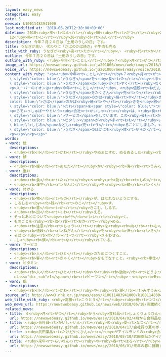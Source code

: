 ```yaml
---
layout: easy_news
categories: easy
cate: 5
newsid: k10011483941000
last_modified_at: '2018-06-20T12:30:00+09:00'
datetime: 2018<ruby>年<rt>ねん</rt></ruby>06<ruby>月<rt>がつ</rt></ruby>20<ruby>日<rt>にち</rt></ruby>
  12<ruby>時<rt>じ</rt></ruby>30<ruby>分<rt>ふん</rt></ruby>
description: 今年７月２０日は「土用のうしの日」です。
title: うなぎが高い　代わりに「さばのかば焼き」や牛肉も売る
title_with_ruby: うなぎが<ruby>高<rt>たか</rt></ruby>い　<ruby>代<rt>か</rt></ruby>わりに「さばのかば<ruby>焼<rt>や</rt></ruby>き」や<ruby>牛肉<rt>ぎゅうにく</rt></ruby>も<ruby>売<rt>う</rt></ruby>る
outline: 今年７月２０日は「土用のうしの日」です。
outline_with_ruby: <ruby>今年<rt>ことし</rt></ruby>７<ruby>月<rt>がつ</rt></ruby><ruby>２０日<rt>はつか</rt></ruby>は「<ruby>土用<rt>どよう</rt></ruby>のうしの<ruby>日<rt>ひ</rt></ruby>」です。
image_url: https://newswebeasy.github.io/ja201806/news/web/image/2018/06/18/K10011483941_1806181916_1806181918_01_02.jpg
voice_url: https://newswebeasy.github.io/ja201806/news/easy/voice/2018/06/20/k10011483941000.mp4
content_with_ruby: "<p><ruby>今年<rt>ことし</rt></ruby>７<ruby>月<rt>がつ</rt></ruby><ruby>２０日<rt>はつか</rt></ruby>は「<ruby>土用<rt>どよう</rt></ruby>のうしの<ruby>日<rt>ひ</rt></ruby>」です。<ruby>日本<rt>にっぽん</rt></ruby>ではこの<ruby>日<rt>ひ</rt></ruby>に<span\
  \ style=\"color: blue;\">うなぎ</span>を<ruby>食<rt>た</rt></ruby>べる<ruby>習慣<rt>しゅうかん</rt></ruby>があります。しかし、<span\
  \ style=\"color: blue;\">うなぎ</span>は<ruby>少<rt>すく</rt></ruby>なくなっているため、<ruby>値段<rt>ねだん</rt></ruby>が<ruby>高<rt>たか</rt></ruby>くなっています。</p>\n\
  <p>スーパーのイオンは<ruby>今年<rt>ことし</rt></ruby>、<ruby>値段<rt>ねだん</rt></ruby>が<ruby>安<rt>やす</rt></ruby>いインドネシアの<span\
  \ style=\"color: blue;\">うなぎ</span>をたくさん<ruby>売<rt>う</rt></ruby>ることにしました。そして、<span\
  \ style=\"color: blue;\">うなぎ</span>のかば<ruby>焼<rt>や</rt></ruby>きのほかに、<span style=\"\
  color: blue;\">さば</span>のかば<ruby>焼<rt>や</rt></ruby>きを<ruby>初<rt>はじ</rt></ruby>めて<ruby>売<rt>う</rt></ruby>ることにしました。かば<ruby>焼<rt>や</rt></ruby>きは、<ruby>魚<rt>さかな</rt></ruby>にしょうゆの<span\
  \ style=\"color: blue;\">たれ</span>を<span style=\"color: blue;\">つけ</span>て<ruby>焼<rt>や</rt></ruby>いた<ruby>料理<rt>りょうり</rt></ruby>です。</p>\n\
  <p>らでぃっしゅぼーやという<ruby>会社<rt>かいしゃ</rt></ruby>は、<ruby>食<rt>た</rt></ruby>べ<ruby>物<rt>もの</rt></ruby>を<ruby>家<rt>いえ</rt></ruby>に<ruby>届<rt>とど</rt></ruby>ける<span\
  \ style=\"color: blue;\">サービス</span>をしています。この<ruby>会社<rt>かいしゃ</rt></ruby>は<ruby>今年<rt>ことし</rt></ruby>、<ruby>牛肉<rt>ぎゅうにく</rt></ruby>のステーキや、<span\
  \ style=\"color: blue;\">ビタミン</span>が<ruby>多<rt>おお</rt></ruby>い<span style=\"color:\
  \ blue;\">しじみ</span>なども<ruby>売<rt>う</rt></ruby>ることにしました。<ruby>会社<rt>かいしゃ</rt></ruby>は、<ruby>昔<rt>むかし</rt></ruby>の「<ruby>土用<rt>どよう</rt></ruby>のうしの<ruby>日<rt>ひ</rt></ruby>」は、<span\
  \ style=\"color: blue;\">うなぎ</span>のほかにも<ruby>体<rt>からだ</rt></ruby>が<ruby>元気<rt>げんき</rt></ruby>になる<ruby>物<rt>もの</rt></ruby>を<ruby>食<rt>た</rt></ruby>べていたと<ruby>言<rt>い</rt></ruby>っています。</p>\n\
  <p></p>\n<p></p>"
words:
- word: 鰻
  descriptions:
  - <ruby><rb>川</rb><rt>かわ</rt></ruby>やぬまにすむ、ぬるぬるした<ruby><rb>細長</rb><rt>ほそなが</rt></ruby>い<ruby><rb>魚</rb><rt>さかな</rt></ruby>。<ruby><rb>海</rb><rt>うみ</rt></ruby>で<ruby><rb>卵</rb><rt>たまご</rt></ruby>からかえり、<ruby><rb>川</rb><rt>かわ</rt></ruby>に<ruby><rb>上</rb><rt>のぼ</rt></ruby>ってくる。かば<ruby><rb>焼</rb><rt>や</rt></ruby>きなどにして<ruby><rb>食</rb><rt>た</rt></ruby>べる。
- word: 鯖
  descriptions:
  - <ruby><rb>暖</rb><rt>あたた</rt></ruby>かい<ruby><rb>海</rb><rt>うみ</rt></ruby>に<ruby><rb>群</rb><rt>む</rt></ruby>れを<ruby><rb>作</rb><rt>つく</rt></ruby>ってすむ<ruby><rb>魚</rb><rt>さかな</rt></ruby>。<ruby><rb>食用</rb><rt>しょくよう</rt></ruby>にする。
- word: 垂れ
  descriptions:
  - <ruby><rb>食</rb><rt>た</rt></ruby>べ<ruby><rb>物</rb><rt>もの</rt></ruby>をつけて<ruby><rb>食</rb><rt>た</rt></ruby>べる、<ruby><rb>味</rb><rt>あじ</rt></ruby>のこいしる。
  - <ruby><rb>漢字</rb><rt>かんじ</rt></ruby>を<ruby><rb>組</rb><rt>く</rt></ruby>み<ruby><rb>立</rb><rt>た</rt></ruby>てる<ruby><rb>部分</rb><rt>ぶぶん</rt></ruby>の<ruby><rb>一</rb><rt>ひと</rt></ruby>つ。「<ruby><rb>原</rb><rt>げん</rt></ruby>」の「厂」や「<ruby><rb>病</rb><rt>びょう</rt></ruby>」の「⽧」など、<ruby><rb>上</rb><rt>うえ</rt></ruby>から<ruby><rb>左</rb><rt>ひだり</rt></ruby>のほうに<ruby><rb>垂</rb><rt>た</rt></ruby>れる<ruby><rb>形</rb><rt>かたち</rt></ruby>の<ruby><rb>部分</rb><rt>ぶぶん</rt></ruby>で、<ruby><rb>部首</rb><rt>ぶしゅ</rt></ruby>ともなる。
- word: 付ける
  descriptions:
  - <ruby><rb>物</rb><rt>もの</rt></ruby>が、はなれないようにする。
  - しるしを<ruby><rb>残</rb><rt>のこ</rt></ruby>す。
  - <ruby><rb>書</rb><rt>か</rt></ruby>きこむ。しるす。
  - <ruby><rb>加</rb><rt>くわ</rt></ruby>える。
  - そっとあとについて<ruby><rb>行</rb><rt>い</rt></ruby>く。
  - ものごとを<ruby><rb>収</rb><rt>おさ</rt></ruby>める。
  - <ruby><rb>注意</rb><rt>ちゅうい</rt></ruby>を<ruby><rb>向</rb><rt>む</rt></ruby>ける。
  - <ruby><rb>値段</rb><rt>ねだん</rt></ruby>を<ruby><rb>決</rb><rt>き</rt></ruby>める。
  - そばに<ruby><rb>付</rb><rt>つ</rt></ruby>きそわせる。
  - …し<ruby><rb>慣</rb><rt>な</rt></ruby>れている。
- word: サービス
  descriptions:
  - <ruby><rb>人</rb><rt>ひと</rt></ruby>のためにつくすこと。
  - <ruby><rb>客</rb><rt>きゃく</rt></ruby>をもてなすこと。<ruby><rb>奉仕</rb><rt>ほうし</rt></ruby>。
- word: ビタミン
  descriptions:
  - <ruby><rb>人</rb><rt>ひと</rt></ruby>や<ruby><rb>動物</rb><rt>どうぶつ</rt></ruby>の<ruby><rb>体</rb><rt>からだ</rt></ruby>の<ruby><rb>調子</rb><rt>ちょうし</rt></ruby>を<ruby><rb>整</rb><rt>ととの</rt></ruby>えるはたらきをする、なくてはならない<ruby><rb>栄養素</rb><rt>えいようそ</rt></ruby>の<ruby><rb>一</rb><rt>ひと</rt></ruby>つ。ビタミン<ruby><rb>A</rb><rt>エー</rt></ruby>、ビタミン<ruby><rb>B<span
    class="dic_sub">1</span></rb><rt>ビーワン</rt></ruby>・<ruby><rb>B<span class="dic_sub">2</span></rb><rt>ビーツー</rt></ruby>、ビタミン<ruby><rb>C</rb><rt>シー</rt></ruby>など、<ruby><rb>種類</rb><rt>しゅるい</rt></ruby>が<ruby><rb>多</rb><rt>おお</rt></ruby>い。
- word: 蜆
  descriptions:
  - <ruby><rb>川</rb><rt>かわ</rt></ruby>や<ruby><rb>湖</rb><rt>みずうみ</rt></ruby>にすむ<ruby><rb>黒</rb><rt>くろ</rt></ruby>くて<ruby><rb>小</rb><rt>ちい</rt></ruby>さい<ruby><rb>二枚貝</rb><rt>にまいがい</rt></ruby>。
source_url: http://www3.nhk.or.jp/news/easy/k10011483941000/k10011483941000.html
web_title_with_ruby: <ruby>高騰<rt>こうとう</rt></ruby><ruby>続<rt>つづ</rt></ruby>くうなぎ <ruby>土用<rt>どよう</rt></ruby>の<ruby>丑<rt>うし</rt></ruby>の<ruby>日<rt>ひ</rt></ruby>に<ruby>向<rt>む</rt></ruby>け<ruby>代替<rt>だいたい</rt></ruby><ruby>食材<rt>しょくざい</rt></ruby><ruby>模索<rt>もさく</rt></ruby>
web_news_url: https://newswebeasy.github.io/news/web/2018/06/18/高騰続くうなぎ-土用の丑の日に向け代替食材模索
related_news:
- title: ４<ruby>月<rt>がつ</rt></ruby>から<ruby>食料品<rt>しょくりょうひん</rt></ruby>などの<ruby>値段<rt>ねだん</rt></ruby>が<ruby>上<rt>あ</rt></ruby>がる
  url: https://newswebeasy.github.io/news/easy/2018/04/02/4月から食料品などの値段が上がる
- title: <ruby>会社員<rt>かいしゃいん</rt></ruby>の<ruby>夏<rt>なつ</rt></ruby>のボーナスが３<ruby>年<rt>ねん</rt></ruby><ruby>続<rt>つづ</rt></ruby>けて<ruby>増<rt>ふ</rt></ruby>えそう
  url: https://newswebeasy.github.io/news/easy/2018/04/17/会社員の夏のボーナスが3年続けて増えそう
- title: <ruby>武田薬品<rt>たけだやくひん</rt></ruby>がアイルランドの<ruby>会社<rt>かいしゃ</rt></ruby>を６<ruby>兆<rt>ちょう</rt></ruby>８０００<ruby>億<rt>おく</rt></ruby><ruby>円<rt>えん</rt></ruby>で<ruby>買<rt>か</rt></ruby>う
  url: https://newswebeasy.github.io/news/easy/2018/05/10/武田薬品がアイルランドの会社を6兆8000億円で買う
- title: <ruby>来年<rt>らいねん</rt></ruby>の<ruby>春<rt>はる</rt></ruby>に<ruby>就職<rt>しゅうしょく</rt></ruby>する<ruby>大学生<rt>だいがくせい</rt></ruby>の<ruby>面接<rt>めんせつ</rt></ruby>が<ruby>始<rt>はじ</rt></ruby>まる
  url: https://newswebeasy.github.io/news/easy/2018/06/01/来年の春に就職する大学生の面接が始まる
...
```

